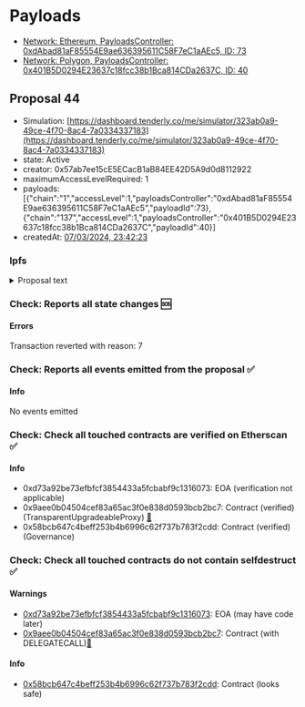 # Payloads

- [Network: Ethereum, PayloadsController: 0xdAbad81aF85554E9ae636395611C58F7eC1aAEc5, ID: 73](/reports/payloads/1/0xdAbad81aF85554E9ae636395611C58F7eC1aAEc5/73.md)
- [Network: Polygon, PayloadsController: 0x401B5D0294E23637c18fcc38b1Bca814CDa2637C, ID: 40](/reports/payloads/137/0x401B5D0294E23637c18fcc38b1Bca814CDa2637C/40.md)

## Proposal 44

- Simulation: [https://dashboard.tenderly.co/me/simulator/323ab0a9-49ce-4f70-8ac4-7a0334337183](https://dashboard.tenderly.co/me/simulator/323ab0a9-49ce-4f70-8ac4-7a0334337183)
- state: Active
- creator: 0x57ab7ee15cE5ECacB1aB84EE42D5A9d0d8112922
- maximumAccessLevelRequired: 1
- payloads: [{"chain":"1","accessLevel":1,"payloadsController":"0xdAbad81aF85554E9ae636395611C58F7eC1aAEc5","payloadId":73},{"chain":"137","accessLevel":1,"payloadsController":"0x401B5D0294E23637c18fcc38b1Bca814CDa2637C","payloadId":40}]
- createdAt: [07/03/2024, 23:42:23](https://etherscan.io/tx/0x1a338482eda6083f05c70a9cf9db45971cfc7667b5b8f79c3e8d8b96466de6ea)

### Ipfs

<details>
  <summary>Proposal text</summary>
  
  
## Simple Summary

This publication mainly proposes consolidating DAO assets in preparation of foreseeable DAO expenses. There are additional small treasury management actions included in this proposal for house-keeping.

## Motivation

In preparation for the upcoming launch of the Merit program and the expected renewal of DAO service providers, this proposal intends to:

- Consolidate the DAOs smaller holdings to GHO
- Swap larger stablecoins holdings for GHO
- Replenish the stablecoins Reserves in Aave v3
- Migrate funds from Aave v2 to v3
- Bridge funds from Polygon to Mainnet

To reduce governance burden, this proposal also includes withdrawing BAL and CRV from mainnet Aave v3 and v2, as well as withdrawing and bridging them from Polygon Aave v3 to Ethereum. All the BAL and CRV included in this proposal will then be transferred to the Aave Liquidity Committee (ALC) for its future allocation on behalf of the DAO.

## Specification

This is Part 1 of the specified proposal and it will do as follows:

| Withdraw & Swap to GHO | Migrate ETH v2 to v3 | Polygon to ETH   |
| ---------------------- | -------------------- | ---------------- |
| aEthLUSD (All-1)       | awBTC (All-1)        | aPolwETH (All-1) |
| aEthUSDC (1.25M)       | awETH (All-1)        | aPolDAI (All-1)  |
| aEthUSDT (1.5M)        | aUSDC (300k)         | aPolBAL (All-1)  |
| LUSD (All)             |                      | aPolCRV (All-1)  |
| aLUSD (All-1)          |                      |                  |
| aUSDT (200k)           |                      |                  |
| aDAI (All-1)           |                      |                  |
| aDPI (All-1)           |                      |                  |
| aFRAX (All-1)          |                      |                  |

_Note_

The forum post specified withdrawing TUSD and BUSD but these will be kept in order to help the offboarding of the two tokens in case of bad debt.
The forum post also asks to withdraw all from Aave V2 AMPL, but the pool has no liquidity available.

Withdraw aCRV, aEthCRV, aBAL and aEthBAL and transfer BAL and CRV to ALC SAFE.

## References

- Implementation: [AaveV3Ethereum](https://github.com/bgd-labs/aave-proposals-v3/blob/42d986f9b5e0a269a81373202a1e15b145bece10/src/20240224_Multi_FundingUpdate/AaveV3Ethereum_FundingUpdate_20240224.sol), [AaveV3Polygon](https://github.com/bgd-labs/aave-proposals-v3/blob/42d986f9b5e0a269a81373202a1e15b145bece10/src/20240224_Multi_FundingUpdate/AaveV3Polygon_FundingUpdate_20240224.sol)
- Tests: [AaveV3Ethereum](https://github.com/bgd-labs/aave-proposals-v3/blob/42d986f9b5e0a269a81373202a1e15b145bece10/src/20240224_Multi_FundingUpdate/AaveV3Ethereum_FundingUpdate_20240224.t.sol), [AaveV3Polygon](https://github.com/bgd-labs/aave-proposals-v3/blob/42d986f9b5e0a269a81373202a1e15b145bece10/src/20240224_Multi_FundingUpdate/AaveV3Polygon_FundingUpdate_20240224.t.sol)
- [Snapshot](https://snapshot.org/#/aave.eth/proposal/0x4dd4dff7096bf7ab8c4c071975d40f4cf709c41b4b6b7c60777a6dd50d2ecd09)
- [Discussion](https://governance.aave.com/t/arfc-funding-update/16675)

## Copyright

Copyright and related rights waived via [CC0](https://creativecommons.org/publicdomain/zero/1.0/).

</details>

### Check: Reports all state changes :sos:

#### Errors

Transaction reverted with reason: 7

### Check: Reports all events emitted from the proposal :white_check_mark:

#### Info

No events emitted

### Check: Check all touched contracts are verified on Etherscan :white_check_mark:

#### Info

- 0xd73a92be73efbfcf3854433a5fcbabf9c1316073: EOA (verification not applicable)
- 0x9aee0b04504cef83a65ac3f0e838d0593bcb2bc7: Contract (verified) (TransparentUpgradeableProxy) [:ghost:](https://github.com/bgd-labs/aave-address-book "GovernanceV3Ethereum.GOVERNANCE")
- 0x58bcb647c4beff253b4b6996c62f737b783f2cdd: Contract (verified) (Governance) 

### Check: Check all touched contracts do not contain selfdestruct :white_check_mark:

#### Warnings

- [0xd73a92be73efbfcf3854433a5fcbabf9c1316073](https://etherscan.io/address/0xd73a92be73efbfcf3854433a5fcbabf9c1316073): EOA (may have code later)
- [0x9aee0b04504cef83a65ac3f0e838d0593bcb2bc7](https://etherscan.io/address/0x9aee0b04504cef83a65ac3f0e838d0593bcb2bc7): Contract (with DELEGATECALL)[:ghost:](https://github.com/bgd-labs/aave-address-book "GovernanceV3Ethereum.GOVERNANCE")

#### Info

- [0x58bcb647c4beff253b4b6996c62f737b783f2cdd](https://etherscan.io/address/0x58bcb647c4beff253b4b6996c62f737b783f2cdd): Contract (looks safe)

